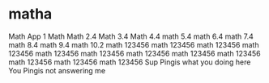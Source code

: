 # matha
Math App 1
Math
Math 2.4
Math 3.4
Math 4.4
math 5.4
math 6.4
math 7.4
math 8.4
math 9.4
math 10.2
math 123456
math 123456
math 123456
math 123456
math 123456
math 123456
math 123456
math 123456
math 123456
math 123456
math 123456
math 123456
Sup Pingis what you doing here
You Pingis not answering me 
